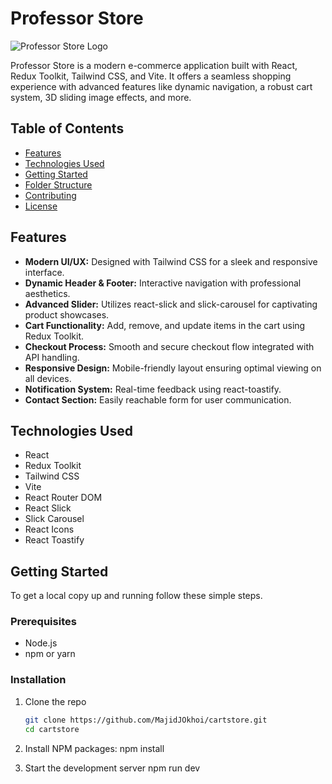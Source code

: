 # Professor Store

![Professor Store Logo](./public/logo.png)

Professor Store is a modern e-commerce application built with React, Redux Toolkit, Tailwind CSS, and Vite. It offers a seamless shopping experience with advanced features like dynamic navigation, a robust cart system, 3D sliding image effects, and more.

## Table of Contents

- [Features](#features)
- [Technologies Used](#technologies-used)
- [Getting Started](#getting-started)
- [Folder Structure](#folder-structure)
- [Contributing](#contributing)
- [License](#license)

## Features

- **Modern UI/UX:** Designed with Tailwind CSS for a sleek and responsive interface.
- **Dynamic Header & Footer:** Interactive navigation with professional aesthetics.
- **Advanced Slider:** Utilizes react-slick and slick-carousel for captivating product showcases.
- **Cart Functionality:** Add, remove, and update items in the cart using Redux Toolkit.
- **Checkout Process:** Smooth and secure checkout flow integrated with API handling.
- **Responsive Design:** Mobile-friendly layout ensuring optimal viewing on all devices.
- **Notification System:** Real-time feedback using react-toastify.
- **Contact Section:** Easily reachable form for user communication.

## Technologies Used

- React
- Redux Toolkit
- Tailwind CSS
- Vite
- React Router DOM
- React Slick
- Slick Carousel
- React Icons
- React Toastify

## Getting Started

To get a local copy up and running follow these simple steps.

### Prerequisites

- Node.js
- npm or yarn

### Installation

1. Clone the repo
   ```sh
   git clone https://github.com/MajidJOkhoi/cartstore.git
   cd cartstore
2. Install NPM packages:
   npm install

3. Start the development server
   npm run dev   

